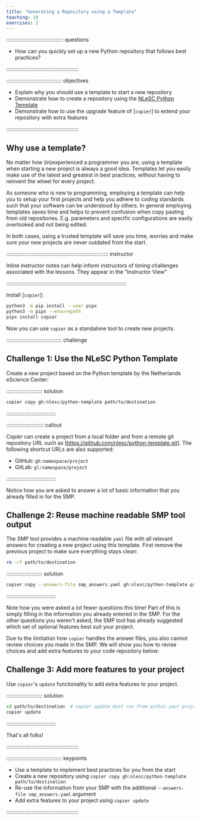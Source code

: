 ```yaml
---
title: "Generating a Repository using a Template"
teaching: 10
exercises: 2
---
```


:::::::::::::::::::::::::::::::::::::: questions

- How can you quickly set up a new Python repository that follows best practices?

::::::::::::::::::::::::::::::::::::::::::::::::

::::::::::::::::::::::::::::::::::::: objectives

- Explain why you should use a template to start a new repository
- Demonstrate how to create a repository using the [NLeSC Python Template]
- Demonstrate how to use the upgrade feature of [`copier`] to extend your
  repository with extra features

::::::::::::::::::::::::::::::::::::::::::::::::

## Why use a template?

No matter how (in)experienced a programmer you are, using a template when
starting a new project is always a good idea. Templates let you easily make
use of the latest and greatest in best practices, without having to reinvent
the wheel for every project.

As someone who is new to programming, employing a template can help you to setup
your first projects and help you adhere to coding standards such that your
software can be understood by others. In general employing templates saves time
and helps to prevent confusion when copy pasting from old repositories. E.g.
parameters and specific configurations are easily overlooked and not being
edited.

In both cases, using a trusted template will save you time, worries and make
sure your new projects are never outdated from the start.


:::::::::::::::::::::::::::::::::::::::::::::::::::::::::::::::::::: instructor

Inline instructor notes can help inform instructors of timing challenges
associated with the lessons. They appear in the "Instructor View"

::::::::::::::::::::::::::::::::::::::::::::::::::::::::::::::::::::::::::::::::

Install [`copier`]:

```bash
python3 -m pip install --user pipx
python3 -m pipx --ensurepath
pipx install copier
```

Now you can use `copier` as a standalone tool to create new projects.

::::::::::::::::::::::::::::::::::::: challenge

## Challenge 1: Use the NLeSC Python Template

Create a new project based on the Python template by the Netherlands eScience Center:

:::::::::::::::::::::::: solution

```bash
copier copy gh:nlesc/python-template path/to/destination
```

:::::::::::::::::::::::::::::::::


::::::::::::::::::::::::: callout

Copier can create a project from a local folder and from a remote git
repository URL such as [https://github.com/nlesc/python-template.git].
The following shortcut URLs are also supported:

- GitHub: `gh:namespace/project`
- GitLab: `gl:namespace/project`

:::::::::::::::::::::::::::::::::

Notice how you are asked to answer a lot of basic information that you already
filled in for the SMP.


## Challenge 2: Reuse machine readable SMP tool output

The SMP tool provides a machine readable `yaml` file with all relevant answers
for creating a new project using this template. First remove the previous
project to make sure everything stays clean:

```bash
rm -rf path/to/destination
```

:::::::::::::::::::::::: solution

```bash
copier copy --answers-file smp_answers.yaml gh:nlesc/python-template path/to/destination
```

:::::::::::::::::::::::::::::::::

Note how you were asked a lot fewer questions this time! Part of this is simply
filling in the information you already entered in the SMP. For the other
questions you weren't asked, the SMP tool has already suggested which set of
optional features best suit your project.

Due to the limitation how `copier` handles the answer files, you also cannot review choices you made in the SMP. We will show you how to revise choices and add extra features to your code repository below:

## Challenge 3: Add more features to your project

Use `copier`'s `update` functionality to add extra features to your project.

:::::::::::::::::::::::: solution

```bash
cd path/to/destination  # copier update must run from within your project
copier update
```

:::::::::::::::::::::::::::::::::

That's all folks!

::::::::::::::::::::::::::::::::::::::::::::::::



::::::::::::::::::::::::::::::::::::: keypoints

- Use a template to implement best practices for you from the start
- Create a new repository using `copier copy gh:nlesc/python-template path/to/destination`
- Re-use the information from your SMP with the additional
  `--answers-file smp_answers.yaml` argument
- Add extra features to your project using `copier update`

::::::::::::::::::::::::::::::::::::::::::::::::

[r-markdown]: https://rmarkdown.rstudio.com/
[NLeSC Python Template]: https://github.com/NLeSC/python-template
[https://github.com/nlesc/python-template.git]: https://github.com/NLeSC/python-template.git

